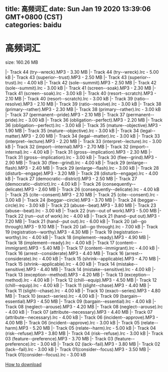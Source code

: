 
title: 高频词汇
date: Sun Jan 19 2020 13:39:06 GMT+0800 (CST)    
categories: baidu
---

# 高频词汇
size: 160.26 MB
 
 
|- Track 44 (try--wreck).MP3 - 3.30 MB
|- Track 44 (try--wreck).lrc - 5.00 kB
|- Track 43 (superior--trust).MP3 - 2.50 MB
|- Track 43 (superior--trust).lrc - 4.00 kB
|- Track 42 (sole--summit).MP3 - 2.50 MB
|- Track 42 (sole--summit).lrc - 3.00 kB
|- Track 41 (screen--soak).MP3 - 2.30 MB
|- Track 41 (screen--soak).lrc - 3.00 kB
|- Track 40 (resort--scratch).MP3 - 2.10 MB
|- Track 40 (resort--scratch).lrc - 3.00 kB
|- Track 39 (ratio--resolve).MP3 - 2.10 MB
|- Track 39 (ratio--resolve).lrc - 3.00 kB
|- Track 38 (primary--rather).MP3 - 2.30 MB
|- Track 38 (primary--rather).lrc - 3.00 kB
|- Track 37 (permanent--pride).MP3 - 2.10 MB
|- Track 37 (permanent--pride).lrc - 3.00 kB
|- Track 36 (obligation--perfect).MP3 - 2.20 MB
|- Track 36 (obligation--perfect).lrc - 3.00 kB
|- Track 35 (mature--objective).MP3 - 1.90 MB
|- Track 35 (mature--objective).lrc - 3.00 kB
|- Track 34 (legal--matter).MP3 - 2.00 MB
|- Track 34 (legal--matter).lrc - 3.00 kB
|- Track 33 (interpret--lecture).MP3 - 2.20 MB
|- Track 33 (interpret--lecture).lrc - 3.00 kB
|- Track 32 (import--internal).MP3 - 2.70 MB
|- Track 32 (import--internal).lrc - 4.00 kB
|- Track 31 (gross--implication).MP3 - 2.30 MB
|- Track 31 (gross--implication).lrc - 3.00 kB
|- Track 30 (flee--grind).MP3 - 2.90 MB
|- Track 30 (flee--grind).lrc - 4.00 kB
|- Track 29 (enlarge--flash).MP3 - 2.40 MB
|- Track 29 (enlarge--flash).lrc - 3.00 kB
|- Track 28 (disturb--engage).MP3 - 3.20 MB
|- Track 28 (disturb--engage).lrc - 4.00 kB
|- Track 27 (democratic--district).MP3 - 2.50 MB
|- Track 27 (democratic--district).lrc - 4.00 kB
|- Track 26 (consequently--delicate).MP3 - 2.60 MB
|- Track 26 (consequently--delicate).lrc - 4.00 kB
|- Track 25 (cite--consent).MP3 - 2.10 MB
|- Track 25 (cite--consent).lrc - 3.00 kB
|- Track 24 (beggar--circle).MP3 - 3.70 MB
|- Track 24 (beggar--circle).lrc - 3.00 kB
|- Track 23 (abuse--beat).MP3 - 3.80 MB
|- Track 23 (abuse--beat).lrc - 3.00 kB
|- Track 22 (run--out of work).MP3 - 5.00 MB
|- Track 22 (run--out of work).lrc - 4.00 kB
|- Track 21    (hand--put out).MP3 - 7.20 MB
|- Track 21    (hand--put out).lrc - 6.00 kB
|- Track 20    (all--go through).MP3 - 9.10 MB
|- Track 20    (all--go through).lrc - 7.00 kB
|- Track 19 (registration--worthy).MP3 - 4.30 MB
|- Track 19 (registration--worthy).lrc - 4.00 kB
|- Track 18 (implement--ready).MP3 - 4.90 MB
|- Track 18 (implement--ready).lrc - 4.00 kB
|- Track 17 (content--immigrant).MP3 - 5.40 MB
|- Track 17 (content--immigrant).lrc - 4.00 kB
|- Track 16 (arrest--considerate).MP3 - 4.40 MB
|- Track 16 (arrest--considerate).lrc - 4.00 kB
|- Track 15 (shrink--applicable).MP3 - 4.70 MB
|- Track 15 (shrink--applicable).lrc - 4.00 kB
|- Track 14 (mistake--sensitive).MP3 - 4.40 MB
|- Track 14 (mistake--sensitive).lrc - 4.00 kB
|- Track 13 (exception--method).MP3 - 4.20 MB
|- Track 13 (exception--method).lrc - 4.00 kB
|- Track 12 (chill--equip).MP3 - 4.50 MB
|- Track 12 (chill--equip).lrc - 4.00 kB
|- Track 11 (slight--chase).MP3 - 4.40 MB
|- Track 11 (slight--chase).lrc - 4.00 kB
|- Track 10 (exact--series).MP3 - 4.80 MB
|- Track 10 (exact--series).lrc - 4.00 kB
|- Track 09 (bargain--essential).MP3 - 4.50 MB
|- Track 09 (bargain--essential).lrc - 4.00 kB
|- Track 08 (neglect--arouse).MP3 - 4.20 MB
|- Track 08 (neglect--arouse).lrc - 4.00 kB
|- Track 07 (attribute--necessary).MP3 - 4.40 MB
|- Track 07 (attribute--necessary).lrc - 4.00 kB
|- Track 06 (incident--approve).MP3 - 4.00 MB
|- Track 06 (incident--approve).lrc - 3.00 kB
|- Track 05 (relate--harm).MP3 - 5.20 MB
|- Track 05 (relate--harm).lrc - 5.00 kB
|- Track 04 (risk--refuse).MP3 - 3.80 MB
|- Track 04 (risk--refuse).lrc - 3.00 kB
|- Track 03 (feature--preference).MP3 - 3.70 MB
|- Track 03 (feature--preference).lrc - 3.00 kB
|- Track 02 (lack--fail).MP3 - 3.80 MB
|- Track 02 (lack--fail).lrc - 3.00 kB
|- Track 01(consider--focus).MP3 - 3.50 MB
|- Track 01(consider--focus).lrc - 3.00 kB

[How to download](https://bpcam.bemobtrk.com/go/2ceec3aa-1ca2-46d6-b9ff-aaa5c184517c?jno=365)